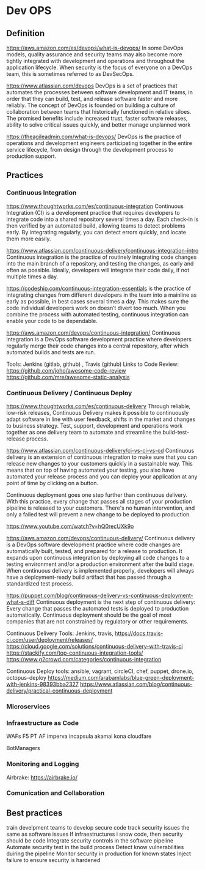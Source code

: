 
# Dev OPS

## Definition
https://aws.amazon.com/es/devops/what-is-devops/
In some DevOps models, quality assurance and security teams may also become more tightly integrated with development and operations and throughout the application lifecycle. When security is the focus of everyone on a DevOps team, this is sometimes referred to as DevSecOps.

https://www.atlassian.com/devops
DevOps is a set of practices that automates the processes between software development and IT teams, in order that they can build, test, and release software faster and more reliably. The concept of DevOps is founded on building a culture of collaboration between teams that historically functioned in relative siloes. The promised benefits include increased trust, faster software releases, ability to solve critical issues quickly, and better manage unplanned work

https://theagileadmin.com/what-is-devops/
DevOps is the practice of operations and development engineers participating together in the entire service lifecycle, from design through the development process to production support. 


## Practices

### Continuous Integration
https://www.thoughtworks.com/es/continuous-integration
Continuous Integration (CI) is a development practice that requires developers to integrate code into a shared repository several times a day. Each check-in is then verified by an automated build, allowing teams to detect problems early.
By integrating regularly, you can detect errors quickly, and locate them more easily.

https://www.atlassian.com/continuous-delivery/continuous-integration-intro
Continuous integration is the practice of routinely integrating code changes into the main branch of a repository, and testing the changes, as early and often as possible. Ideally, developers will integrate their code daily, if not multiple times a day.

https://codeship.com/continuous-integration-essentials
is the practice of integrating changes from different developers in the team into a mainline as early as possible, in best cases several times a day. This makes sure the code individual developers work on doesn’t divert too much. When you combine the process with automated testing, continuous integration can enable your code to be dependable.

https://aws.amazon.com/devops/continuous-integration/
Continuous integration is a DevOps software development practice where developers regularly merge their code changes into a central repository, after which automated builds and tests are run.

Tools: Jenkins (gitlab, github) , Travis (github)
Links to Code Review:
https://github.com/joho/awesome-code-review
https://github.com/mre/awesome-static-analysis


### Continuous Delivery / Continuous Deploy
https://www.thoughtworks.com/es/continuous-delivery
Through reliable, low-risk releases, Continuous Delivery makes it possible to continuously adapt software in line with user feedback, shifts in the market and changes to business strategy. Test, support, development and operations work together as one delivery team to automate and streamline the build-test-release process.

https://www.atlassian.com/continuous-delivery/ci-vs-ci-vs-cd
Continuous delivery is an extension of continuous integration to make sure that you can release new changes to your customers quickly in a sustainable way. This means that on top of having automated your testing, you also have automated your release process and you can deploy your application at any point of time by clicking on a button.

Continuous deployment goes one step further than continuous delivery. With this practice, every change that passes all stages of your production pipeline is released to your customers. There's no human intervention, and only a failed test will prevent a new change to be deployed to production.

https://www.youtube.com/watch?v=hQ0recUXk9o

https://aws.amazon.com/devops/continuous-delivery/
Continuous delivery is a DevOps software development practice where code changes are automatically built, tested, and prepared for a release to production. It expands upon continuous integration by deploying all code changes to a testing environment and/or a production environment after the build stage. When continuous delivery is implemented properly, developers will always have a deployment-ready build artifact that has passed through a standardized test process.

https://puppet.com/blog/continuous-delivery-vs-continuous-deployment-what-s-diff
Continuous deployment is the next step of continuous delivery: Every change that passes the automated tests is deployed to production automatically. Continuous deployment should be the goal of most companies that are not constrained by regulatory or other requirements. 


Continuous Delivery Tools: Jenkins, travis, 
https://docs.travis-ci.com/user/deployment/releases/
https://cloud.google.com/solutions/continuous-delivery-with-travis-ci
https://stackify.com/top-continuous-integration-tools/
https://www.g2crowd.com/categories/continuous-integration


Continuous Deploy tools: ansible, vagrant, circleCI, chef, puppet, drone.io, octopus-deploy
https://medium.com/arabamlabs/blue-green-deployment-with-jenkins-98393bba2327
https://www.atlassian.com/blog/continuous-delivery/practical-continuous-deployment

### Microservices
### Infraestructure as Code
WAFs
F5
PT AF
imperva incapsula
akamai kona
cloudfare

BotManagers


### Monitoring and Logging
Airbrake: https://airbrake.io/

### Comunication and Collaboration


## Best practices
train develpment teams to develop secure code
track security issues the same as software issues
If infraestructures i snow code, then security should be code
Integrate security controls in the software pipeline
Automate security test in the build process
Detect know vulnerabilities duiring the pipeline
Monitor security in production for known states
Inject failure to ensure security is hardened